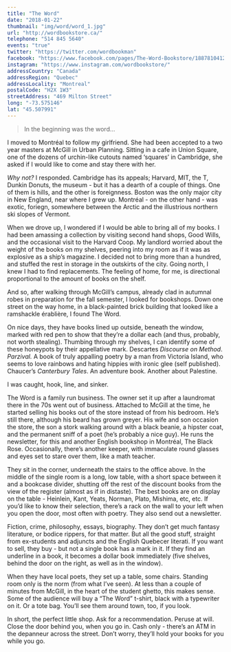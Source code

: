 ```yaml
---
title: "The Word"
date: "2018-01-22"
thumbnail: "img/word/word_1.jpg"
url: "http://wordbookstore.ca/"
telephone: "514 845 5640"
events: "true"
twitter: "https://twitter.com/wordbookman"
facebook: "https://www.facebook.com/pages/The-Word-Bookstore/188781041205986"
instagram: "https://www.instagram.com/wordbookstore/"
addressCountry: "Canada"
addressRegion: "Quebec"
addressLocality: "Montreal"
postalCode: "H2X 1W3"
streetAddress: "469 Milton Street"
long: "-73.575146"
lat: "45.507991"
---
```


> In the beginning was the word…

I moved to Montréal to follow my girlfriend. She had been accepted to a two year masters at McGill in Urban Planning. Sitting in a cafe in Union Square, one of the dozens of urchin-like cutouts named ‘squares’ in Cambridge, she asked if I would like to come and stay there with her. 

*Why not?* I responded. Cambridge has its appeals; Harvard, MIT, the T, Dunkin Donuts, the museum - but it has a dearth of a couple of things. One of them is hills, and the other is foreignness. Boston was the only major city in New England, near where I grew up. Montréal - on the other hand - was exotic, foriegn, somewhere between the Arctic and the illustrious northern ski slopes of Vermont.

When we drove up, I wondered if I would be able to bring all of my books. I had been amassing a collection by visiting second hand shops, Good Wills, and the occasional visit to the Harvard Coop. My landlord worried about the weight of the books on my shelves, peering into my room as if it was as explosive as a ship’s magazine. I decided not to bring more than a hundred, and stuffed the rest in storage in the outskirts of the city. Going north, I knew I had to find replacements. The feeling of home, for me, is directional proportional to the amount of books on the shelf.

And so, after walking through McGill’s campus, already clad in autumnal robes in preparation for the fall semester, I looked for bookshops. Down one street on the way home, in a black-painted brick building that looked like a ramshackle érablière, I found The Word.

On nice days, they have books lined up outside, beneath the window, marked with red pen to show that they’re a dollar each (and thus, probably, not worth stealing). Thumbing through my shelves, I can identify some of these honeypots by their appellative mark. Descartes _Discourse on Method_. _Parzival._ A book of truly appalling poetry by a man from Victoria Island, who seems to love rainbows and hating hippies with ironic glee (self published). Chaucer’s _Canterbury Tales_. An adventure book. Another about Palestine.

I was caught, hook, line, and sinker.

The Word is a family run business. The owner set it up after a laundromat there in the 70s went out of business. Attached to McGill at the time, he started selling his books out of the store instead of from his bedroom. He’s still there, although his beard has grown greyer. His wife and son occasion the store, the son a stork walking around with a black beanie, a hipster coat, and the permanent sniff of a poet (he’s probably a nice guy). He runs the newsletter, for this and another English bookshop in Montréal, The Black Rose. Occasionally, there’s another keeper, with immaculate round glasses and eyes set to stare over them, like a math teacher. 

They sit in the corner, underneath the stairs to the office above. In the middle of the single room is a long, low table, with a short space between it and a bookcase divider, shutting off the rest of the discount books from the view of the register (almost as if in distaste). The best books are on display on the table - Heinlein, Kant, Yeats, Norman, Plato, Mishima, etc, etc.  If you’d like to know their selection, there’s a rack on the wall to your left when you open the door, most often with poetry. They also send out a  newsletter.

Fiction, crime, philosophy, essays, biography. They don’t get much fantasy literature, or bodice rippers, for that matter. But all the good stuff, straight from ex-students and adjuncts and the English Quebecer literati. If you want to sell, they buy - but not a single book has a mark in it. If they find an underline in a book, it becomes a dollar book immediately (five shelves, behind the door on the right, as well as in the window).  
  
When they have local poets, they set up a table, some chairs. Standing room only is the norm (from what I’ve seen). At less than a couple of minutes from McGill, in the heart of the student ghetto, this makes sense. Some of the audience will buy a “The Word” t-shirt, black with a typewriter on it. Or a tote bag. You’ll see them around town, too, if you look.

In short, the perfect little shop. Ask for a recommendation. Peruse at will. Close the door behind you, when you go in. Cash only - there’s an ATM in the depanneur across the street. Don’t worry, they’ll hold your books for you while you go.
